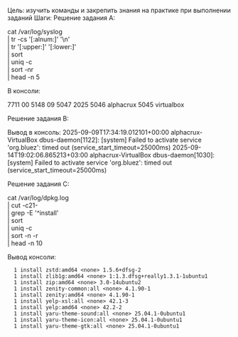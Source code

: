 Цель: изучить команды и закрепить знания на практике при выполнении заданий
Шаги:
 Решение задания А:

cat /var/log/syslog \
  | tr -cs '[:alnum:]' '\n' \
  | tr '[:upper:]' '[:lower:]' \
  | sort \
  | uniq -c \
  | sort -nr \
  | head -n 5

В консоли:

   7711 00
   5148 09
   5047 2025
   5046 alphacrux
   5045 virtualbox

 Решение задания B:

Вывод в консоль:
2025-09-09T17:34:19.012101+00:00 alphacrux-VirtualBox dbus-daemon[1122]: [system] Failed to activate service 'org.bluez': timed out (service_start_timeout=25000ms)
2025-09-14T19:02:06.865213+03:00 alphacrux-VirtualBox dbus-daemon[1030]: [system] Failed to activate service 'org.bluez': timed out (service_start_timeout=25000ms)

 Решение задания C:

cat /var/log/dpkg.log \
| cut -c21- \
| grep -E '^install' \
| sort \
| uniq -c \
| sort -n -r \
| head -n 10

 Вывод консоли:

      1 install zstd:amd64 <none> 1.5.6+dfsg-2
      1 install zlib1g:amd64 <none> 1:1.3.dfsg+really1.3.1-1ubuntu1
      1 install zip:amd64 <none> 3.0-14ubuntu2
      1 install zenity-common:all <none> 4.1.90-1
      1 install zenity:amd64 <none> 4.1.90-1
      1 install yelp-xsl:all <none> 42.1-3
      1 install yelp:amd64 <none> 42.2-2
      1 install yaru-theme-sound:all <none> 25.04.1-0ubuntu1
      1 install yaru-theme-icon:all <none> 25.04.1-0ubuntu1
      1 install yaru-theme-gtk:all <none> 25.04.1-0ubuntu1
